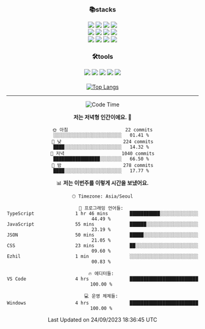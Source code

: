 
<div align="center">

 <h3>📚stacks</h3>

 
 <img src="https://img.shields.io/badge/HTML5-E34F26?style=flat-square&logo=HTML5&logoColor=white"/>
 <img src="https://img.shields.io/badge/CSS3-1572B6?style=flat-square&logo=CSS3&logoColor=white"/> 
 <img src="https://img.shields.io/badge/JavaScript-F7DF1E?style=flat-square&logo=JavaScript&logoColor=white"/>
 <img src="https://img.shields.io/badge/TypeScript-3178C6?style=flat-square&logo=TypeScript&logoColor=white"/><br/>
 <img src="https://img.shields.io/badge/React-61DAFB?style=flat-square&logo=React&logoColor=white"/>
 <img src="https://img.shields.io/badge/Redux-764ABC?style=flat-square&logo=Redux&logoColor=white"/>  
 <img src="https://img.shields.io/badge/React Query-FF4152?style=flat-square&logo=React Query&logoColor=white"/>  
 <img src="https://img.shields.io/badge/Next.js-000000?style=flat-square&logo=Next.js&logoColor=white"/> <br/>
 <img src="https://img.shields.io/badge/Font Awesome-528DD7?style=flat-square&logo=Font Awesome&logoColor=white"/>
 <img src="https://img.shields.io/badge/MUI-007FFF?style=flat-square&logo=MUI&logoColor=white"/>
 <img src="https://img.shields.io/badge/styled-components-DB7093?style=flat-square&logo=styled-components&logoColor=white"/>
 <img src="https://img.shields.io/badge/Sass-CC6699?style=flat-square&logo=Sass&logoColor=white"/>


 
 
<h3>🛠tools</h3> 
<img src="https://img.shields.io/badge/Visual Studio Code-007ACC?style=flat-square&logo=Visual Studio Code&logoColor=white"/>
<img src="https://img.shields.io/badge/Git-F05032?style=flat-square&logo=Git&logoColor=white"/>
<img src="https://img.shields.io/badge/GitHub-181717?style=flat-square&logo=GitHub&logoColor=white"/>
<img src="https://img.shields.io/badge/Yarn-2C8EBB?style=flat-square&logo=yarn&logoColor=white"/>
<img src="https://img.shields.io/badge/Vite-646CFF?style=flat-square&logo=vite&logoColor=white"/>
 



  
<h4></h4> 
  
[![Top Langs](https://github-readme-stats.vercel.app/api/top-langs/?username=blueprint-12&layout=compact)](https://github.com/blueprint-12/github-readme-stats)

 </div>
 

<hr/>
<div align="center">
 
<!--START_SECTION:waka-->
![Code Time](http://img.shields.io/badge/Code%20Time-863%20hrs%2053%20mins-blue)

**저는 저녁형 인간이에요. 🦉** 

```text
🌞 아침                     22 commits          ░░░░░░░░░░░░░░░░░░░░░░░░░   01.41 % 
🌆 낮　                     224 commits         ████░░░░░░░░░░░░░░░░░░░░░   14.32 % 
🌃 저녁                     1040 commits        █████████████████░░░░░░░░   66.50 % 
🌙 밤　                     278 commits         ████░░░░░░░░░░░░░░░░░░░░░   17.77 % 
```


📊 **저는 이번주를 이렇게 시간을 보냈어요.** 

```text
🕑︎ Timezone: Asia/Seoul

💬 프로그래밍 언어들: 
TypeScript               1 hr 46 mins        ███████████░░░░░░░░░░░░░░   44.49 % 
JavaScript               55 mins             ██████░░░░░░░░░░░░░░░░░░░   23.19 % 
JSON                     50 mins             █████░░░░░░░░░░░░░░░░░░░░   21.05 % 
CSS                      23 mins             ██░░░░░░░░░░░░░░░░░░░░░░░   09.60 % 
Ezhil                    1 min               ░░░░░░░░░░░░░░░░░░░░░░░░░   00.83 % 

🔥 에디터들: 
VS Code                  4 hrs               █████████████████████████   100.00 % 

💻 운영 체제들: 
Windows                  4 hrs               █████████████████████████   100.00 % 
```


 Last Updated on 24/09/2023 18:36:45 UTC
<!--END_SECTION:waka-->
 

</div>





